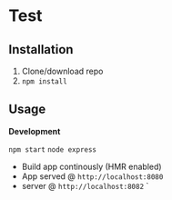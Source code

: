 # Test

## Installation
1. Clone/download repo
2. `npm install`


## Usage
**Development**

`npm start`
`node express`

* Build app continously (HMR enabled)
* App served @ `http://localhost:8080` 
* server @ `http://localhost:8082`
`
